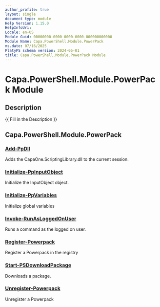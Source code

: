 ```yaml
---
author_profile: true
layout: single
document type: module
Help Version: 1.15.0
HelpInfoUri: 
Locale: en-US
Module Guid: 00000000-0000-0000-0000-000000000000
Module Name: Capa.PowerShell.Module.PowerPack
ms.date: 07/16/2025
PlatyPS schema version: 2024-05-01
title: Capa.PowerShell.Module.PowerPack Module
---
```


# Capa.PowerShell.Module.PowerPack Module

## Description

{{ Fill in the Description }}

## Capa.PowerShell.Module.PowerPack

### [Add-PpDll](Add-PpDll.md)

Adds the CapaOne.ScriptingLibrary.dll to the current session.

### [Initialize-PpInputObject](Initialize-PpInputObject.md)

Initialize the InputObject object.

### [Initialize-PpVariables](Initialize-PpVariables.md)

Initialize global variables

### [Invoke-RunAsLoggedOnUser](Invoke-RunAsLoggedOnUser.md)

Runs a command as the logged on user.

### [Register-Powerpack](Register-Powerpack.md)

Register a Powerpack in the registry

### [Start-PSDownloadPackage](Start-PSDownloadPackage.md)

Downloads a package.

### [Unregister-Powerpack](Unregister-Powerpack.md)

Unregister a Powerpack

